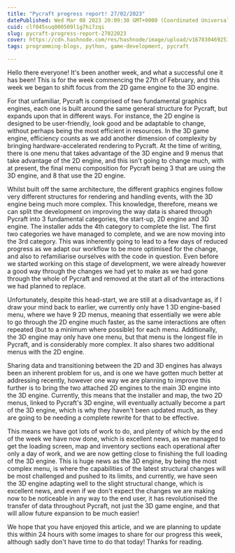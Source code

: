 ```yaml
---
title: "Pycraft progress report! 27/02/2023"
datePublished: Wed Mar 08 2023 20:09:30 GMT+0000 (Coordinated Universal Time)
cuid: clf045suq000509l1g7hi7zqi
slug: pycraft-progress-report-27022023
cover: https://cdn.hashnode.com/res/hashnode/image/upload/v1678304692513/e370a71f-2da3-43e1-b110-d99ca32f6b5e.png
tags: programming-blogs, python, game-development, pycraft

---
```


Hello there everyone! It's been another week, and what a successful one it has been! This is for the week commencing the 27th of February, and this week we began to shift focus from the 2D game engine to the 3D engine.

For that unfamiliar, Pycraft is comprised of two fundamental graphics engines, each one is built around the same general structure for Pycraft, but expands upon that in different ways. For instance, the 2D engine is designed to be user-friendly, look good and be adaptable to change, without perhaps being the most efficient in resources. In the 3D game engine, efficiency counts as we add another dimension of complexity by bringing hardware-accelerated rendering to Pycraft. At the time of writing, there is one menu that takes advantage of the 3D engine and 9 menus that take advantage of the 2D engine, and this isn't going to change much, with at present, the final menu composition for Pycraft being 3 that are using the 3D engine, and 8 that use the 2D engine.

Whilst built off the same architecture, the different graphics engines follow very different structures for rendering and handling events, with the 3D engine being much more complex. This knowledge, therefore, means we can split the development on improving the way data is shared through Pycraft into 3 fundamental categories, the start-up, 2D engine and 3D engine. The installer adds the 4th category to complete the list. The first two categories we have managed to complete, and we are now moving into the 3rd category. This was inherently going to lead to a few days of reduced progress as we adapt our workflow to be more optimised for the change, and also to refamiliarise ourselves with the code in question. Even before we started working on this stage of development, we were already however a good way through the changes we had yet to make as we had gone through the whole of Pycraft and removed at the start all of the interactions we had planned to replace.

Unfortunately, despite this head-start, we are still at a disadvantage as, if I draw your mind back to earlier, we currently only have 1 3D engine-based menu, where we have 9 2D menus, meaning that essentially we were able to go through the 2D engine much faster, as the same interactions are often repeated (but to a minimum where possible) for each menu. Additionally, the 3D engine may only have one menu, but that menu is the longest file in Pycraft, and is considerably more complex. It also shares two additional menus with the 2D engine.

Sharing data and transitioning between the 2D and 3D engines has always been an inherent problem for us, and is one we have gotten much better at addressing recently, however one way we are planning to improve this further is to bring the two attached 2D engines to the main 3D engine into the 3D engine. Currently, this means that the installer and map, the two 2D menus, linked to Pycraft's 3D engine, will eventually actually become a part of the 3D engine, which is why they haven't been updated much, as they are going to be needing a complete rewrite for that to be effective.

This means we have got lots of work to do, and plenty of which by the end of the week we have now done, which is excellent news, as we managed to get the loading screen, map and inventory sections each operational after only a day of work, and we are now getting close to finishing the full loading of the 3D engine. This is huge news as the 3D engine, by being the most complex menu, is where the capabilities of the latest structural changes will be most challenged and pushed to its limits, and currently, we have seen the 3D engine adapting well to the slight structural change, which is excellent news, and even if we don't expect the changes we are making now to be noticeable in any way to the end user, it has revolutionised the transfer of data throughout Pycraft, not just the 3D game engine, and that will allow future expansion to be much easier!

We hope that you have enjoyed this article, and we are planning to update this within 24 hours with some images to share for our progress this week, although sadly don't have time to do that today! Thanks for reading.